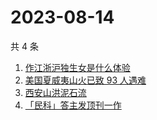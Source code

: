 # 2023-08-14

共 4 条

<!-- BEGIN ZHIHUSEARCH -->
<!-- 最后更新时间 Mon Aug 14 2023 23:10:30 GMT+0800 (China Standard Time) -->
1. [作江浙沪独生女是什么体验](https://www.zhihu.com/search?q=作江浙沪独生女是什么体验)
1. [美国夏威夷山火已致 93 人遇难](https://www.zhihu.com/search?q=美国夏威夷山火已致%2093%20人遇难)
1. [西安山洪泥石流](https://www.zhihu.com/search?q=西安山洪泥石流)
1. [「民科」答主发顶刊一作](https://www.zhihu.com/search?q=「民科」答主发顶刊一作)
<!-- END ZHIHUSEARCH -->
